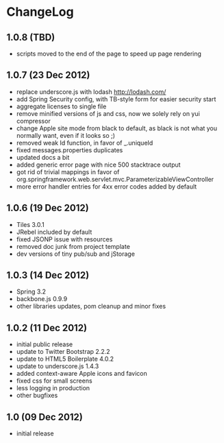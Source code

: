 # ChangeLog

## 1.0.8 (TBD)
* scripts moved to the end of the page to speed up page rendering

## 1.0.7 (23 Dec 2012)
* replace underscore.js with lodash <http://lodash.com/>
* add Spring Security config, with TB-style form for easier security start
* aggregate licenses to single file
* remove minified versions of js and css, now we solely rely on yui compressor
* change Apple site mode from black to default, as black is not what you normally want, even if it looks so ;)
* removed weak Id function, in favor of _.uniqueId
* fixed messages.properties duplicates
* updated docs a bit
* added generic error page with nice 500 stacktrace output
* got rid of trivial mappings in favor of org.springframework.web.servlet.mvc.ParameterizableViewController
* more error handler entries for 4xx error codes added by default

## 1.0.6 (19 Dec 2012)
* Tiles 3.0.1
* JRebel included by default
* fixed JSONP issue with resources
* removed doc junk from project template
* dev versions of tiny pub/sub and jStorage

## 1.0.3 (14 Dec 2012)
* Spring 3.2
* backbone.js 0.9.9
* other libraries updates, pom cleanup and minor fixes

## 1.0.2 (11 Dec 2012)
* initial public release
* update to Twitter Bootstrap 2.2.2
* update to HTML5 Boilerplate 4.0.2
* update to underscore.js 1.4.3 
* added context-aware Apple icons and favicon
* fixed css for small screens
* less logging in production
* other bugfixes

## 1.0 (09 Dec 2012)
* initial release
